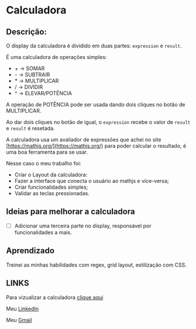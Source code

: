 # Calculadora

## Descrição:

O display da calculadora é dividido em duas partes: `expression` e `result`.

É uma calculadora de operações simples:
-  \+  → SOMAR
-  \-  → SUBTRAIR
-  \* → MULTIPLICAR
-  / → DIVIDIR
-  ^ → ELEVAR/POTÊNCIA

A operação de POTÊNCIA pode ser usada dando dois cliques no  botão de MULTIPLICAR.

Ao dar dois cliques no botão de igual, o `expression` recebe o valor de `result` e `result` é resetada.

A calculadora usa um avaliador de expressões que achei no site [https://mathjs.org/](https://mathjs.org/) para poder calcular o resultado, é uma boa ferramenta para se usar.

Nesse caso o meu trabalho foi:
- Criar o Layout da calculadora:
- Fazer a interface que conecta o usuário ao mathjs e vice-versa;
- Criar funcionalidades simples;
- Validar as teclas pressionadas.

## Ideias para melhorar a calculadora
- [ ] Adicionar uma terceira parte no display, responsável por funcionalidades a mais.

## Aprendizado
Treinei as minhas habilidades com regex, grid layout, estilização com CSS.

## LINKS

Para vizualizar a calculadora [clique aqui](https://bulovask.github.io/calculadora/)

Meu [LinkedIn](https://www.linkedin.com/in/ageu-assun%C3%A7%C3%A3o-9a2958203)

Meu [Gmail](mailto:ageuassuncaosimoesgalindo@gmail.com)

